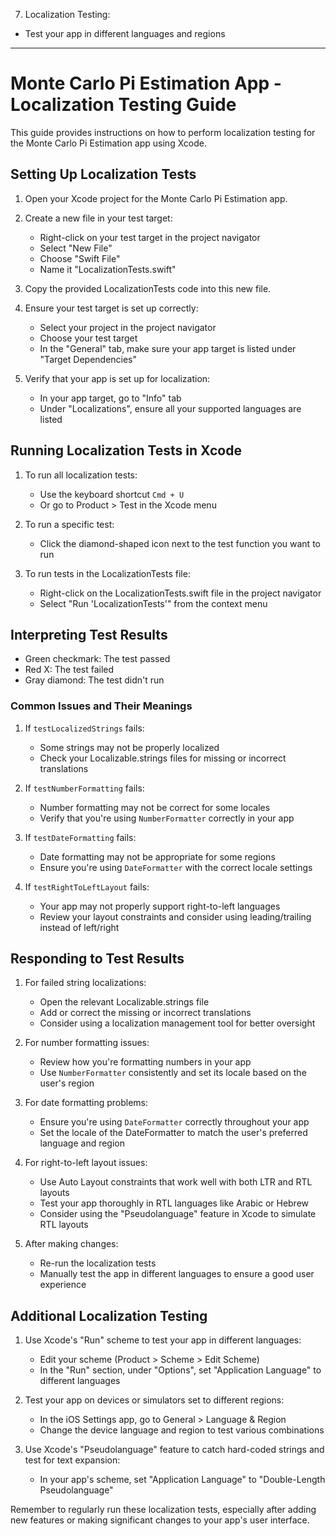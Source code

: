 7. Localization Testing:

* Test your app in different languages and regions

- - - -

# Monte Carlo Pi Estimation App - Localization Testing Guide

This guide provides instructions on how to perform localization testing for the Monte Carlo Pi Estimation app using Xcode.

## Setting Up Localization Tests

1. Open your Xcode project for the Monte Carlo Pi Estimation app.

2. Create a new file in your test target:
   - Right-click on your test target in the project navigator
   - Select "New File"
   - Choose "Swift File"
   - Name it "LocalizationTests.swift"

3. Copy the provided LocalizationTests code into this new file.

4. Ensure your test target is set up correctly:
   - Select your project in the project navigator
   - Choose your test target
   - In the "General" tab, make sure your app target is listed under "Target Dependencies"

5. Verify that your app is set up for localization:
   - In your app target, go to "Info" tab
   - Under "Localizations", ensure all your supported languages are listed

## Running Localization Tests in Xcode

1. To run all localization tests:
   - Use the keyboard shortcut `Cmd + U`
   - Or go to Product > Test in the Xcode menu

2. To run a specific test:
   - Click the diamond-shaped icon next to the test function you want to run

3. To run tests in the LocalizationTests file:
   - Right-click on the LocalizationTests.swift file in the project navigator
   - Select "Run 'LocalizationTests'" from the context menu

## Interpreting Test Results

- Green checkmark: The test passed
- Red X: The test failed
- Gray diamond: The test didn't run

### Common Issues and Their Meanings

1. If `testLocalizedStrings` fails:
   - Some strings may not be properly localized
   - Check your Localizable.strings files for missing or incorrect translations

2. If `testNumberFormatting` fails:
   - Number formatting may not be correct for some locales
   - Verify that you're using `NumberFormatter` correctly in your app

3. If `testDateFormatting` fails:
   - Date formatting may not be appropriate for some regions
   - Ensure you're using `DateFormatter` with the correct locale settings

4. If `testRightToLeftLayout` fails:
   - Your app may not properly support right-to-left languages
   - Review your layout constraints and consider using leading/trailing instead of left/right

## Responding to Test Results

1. For failed string localizations:
   - Open the relevant Localizable.strings file
   - Add or correct the missing or incorrect translations
   - Consider using a localization management tool for better oversight

2. For number formatting issues:
   - Review how you're formatting numbers in your app
   - Use `NumberFormatter` consistently and set its locale based on the user's region

3. For date formatting problems:
   - Ensure you're using `DateFormatter` correctly throughout your app
   - Set the locale of the DateFormatter to match the user's preferred language and region

4. For right-to-left layout issues:
   - Use Auto Layout constraints that work well with both LTR and RTL layouts
   - Test your app thoroughly in RTL languages like Arabic or Hebrew
   - Consider using the "Pseudolanguage" feature in Xcode to simulate RTL layouts

5. After making changes:
   - Re-run the localization tests
   - Manually test the app in different languages to ensure a good user experience

## Additional Localization Testing

1. Use Xcode's "Run" scheme to test your app in different languages:
   - Edit your scheme (Product > Scheme > Edit Scheme)
   - In the "Run" section, under "Options", set "Application Language" to different languages

2. Test your app on devices or simulators set to different regions:
   - In the iOS Settings app, go to General > Language & Region
   - Change the device language and region to test various combinations

3. Use Xcode's "Pseudolanguage" feature to catch hard-coded strings and test for text expansion:
   - In your app's scheme, set "Application Language" to "Double-Length Pseudolanguage"

Remember to regularly run these localization tests, especially after adding new features or making significant changes to your app's user interface.
